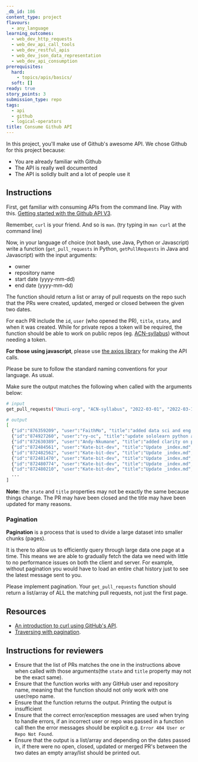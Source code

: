 ```yaml
---
_db_id: 186
content_type: project
flavours:
  - any_language
learning_outcomes:
  - web_dev_http_requests
  - web_dev_api_call_tools
  - web_dev_restful_apis
  - web_dev_json_data_representation
  - web_dev_api_consumption
prerequisites:
  hard:
    - topics/apis/basics/
  soft: []
ready: true
story_points: 3
submission_type: repo
tags:
  - api
  - github
  - logical-operators
title: Consume Github API
---
```


In this project, you'll make use of Github's awesome API. We chose Github for this project because:

- You are already familiar with Github
- The API is really well documented
- The API is solidly built and a lot of people use it

## Instructions

First, get familiar with consuming APIs from the command line. Play with this. [Getting started with the Github API V3](https://developer.github.com/v3/guides/getting-started/).

Remember, `curl` is your friend. And so is `man`. (try typing in `man curl` at the command line)

Now, in your language of choice (not bash, use Java, Python or Javascript) write a function (`get_pull_requests` in Python, `getPullRequests` in Java and Javascript) with the input arguments:

- owner
- repository name
- start date (yyyy-mm-dd)
- end date (yyyy-mm-dd)

The function should return a list or array of pull requests on the repo such that the PRs were created, updated, merged or closed between the given two dates.

For each PR include the `id`, `user` (who opened the PR), `title`, `state`, and when it was created.
While for private repos a token will be required, the function should be able to work on public repos (eg. [ACN-syllabus](https://github.com/Umuzi-org/ACN-syllabus)) without needing a token.

**For those using javascript**, please use [the axios library](https://axios-http.com/) for making the API calls.

Please be sure to follow the standard naming conventions for your language. As usual.

Make sure the output matches the following when called with the arguments below:

```bash
# input
get_pull_requests("Umuzi-org", "ACN-syllabus", "2022-03-01", "2022-03-10")

# output
[
  {"id":"876359209", "user":"FaithMo", "title":"added data sci and eng info", "state":"open", "created_at":"2022-03-10"},
  {"id":"874927260", "user":"ry-oc", "title":"update sololearn python and all contentlinks etc", "state":"closed", "created_at": "2022-03-09"},
  {"id":"872630389", "user":"Andy-Nkumane", "title":"added clarity on python error raising", "state":"open", "created_at":"2022-03-07"},
  {"id":"872484561", "user":"Kate-bit-dev", "title":"Update _index.md", "state":"closed", "created_at":"2022-03-06"},
  {"id":"872482562", "user":"Kate-bit-dev", "title":"Update _index.md", "state":"open", "created_at":"2022-03-06"},
  {"id":"872481470", "user":"Kate-bit-dev", "title":"Update _index.md", "state":"closed", "created_at":"2022-03-06"},
  {"id":"872480774", "user":"Kate-bit-dev", "title":"Update _index.md", "state":"closed", "created_at":"2022-03-06"},
  {"id":"872480210", "user":"Kate-bit-dev", "title":"Update _index.md", "state":"closed", "created_at":"2022-03-06"},
  ...
]
```

**Note:** the `state` and `title` properties may not be exactly the same because things change. The PR may have been closed and the title may have been updated for many reasons.

### Pagination

**Pagination** is a process that is used to divide a large dataset into smaller chunks (pages).

It is there to allow us to efficiently query through large data one page at a time.
This means we are able to gradually fetch the data we need with little to no performance issues on both the client and server.
For example, without pagination you would have to load an entire chat history just to see the latest message sent to you.

Please implement pagination. Your `get_pull_requests` function should return a list/array of ALL the matching pull requests, not just the first page.

## Resources

- [An introduction to curl using GitHub's API](https://gist.github.com/tazjel/8735770).
- [Traversing with pagination](https://docs.github.com/en/rest/guides/traversing-with-pagination#basics-of-pagination).

## Instructions for reviewers

- Ensure that the list of PRs matches the one in the instructions above when called with those arguments(the `state` and `title` property may not be the exact same).
- Ensure that the function works with any GitHub user and repository name, meaning that the function should not only work with one user/repo name.
- Ensure that the function returns the output. Printing the output is insufficient
- Ensure that the correct error/exception messages are used when trying to handle errors, if an incorrect user or repo was passed in a function call then the error messages should be explicit e.g. `Error 404 User or Repo Not Found`.
- Ensure that the output is a list/array and depending on the dates passed in, if there were no open, closed, updated or merged PR's between the two dates an empty array/list should be printed out.
